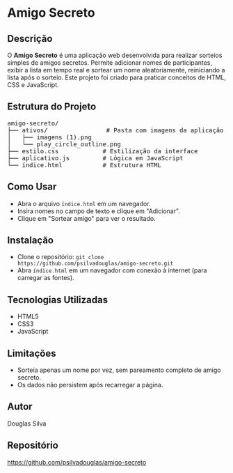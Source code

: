 <h1>Amigo Secreto</h1>

<h2>Descrição</h2>
<p>O <strong>Amigo Secreto</strong> é uma aplicação web desenvolvida para realizar sorteios simples de amigos secretos. Permite adicionar nomes de participantes, exibir a lista em tempo real e sortear um nome aleatoriamente, reiniciando a lista após o sorteio. Este projeto foi criado para praticar conceitos de HTML, CSS e JavaScript.</p>

<h2>Estrutura do Projeto</h2>
<pre>
amigo-secreto/
├── ativos/                # Pasta com imagens da aplicação
│   ├── imagens (1).png
│   └── play_circle_outline.png
├── estilo.css            # Estilização da interface
├── aplicativo.js         # Lógica em JavaScript
└── índice.html           # Estrutura HTML
</pre>

<h2>Como Usar</h2>
<ul>
    <li>Abra o arquivo <code>índice.html</code> em um navegador.</li>
    <li>Insira nomes no campo de texto e clique em "Adicionar".</li>
    <li>Clique em "Sortear amigo" para ver o resultado.</li>
</ul>

<h2>Instalação</h2>
<ul>
    <li>Clone o repositório: <code>git clone https://github.com/psilvadouglas/amigo-secreto.git</code></li>
    <li>Abra <code>índice.html</code> em um navegador com conexão à internet (para carregar as fontes).</li>
</ul>

<h2>Tecnologias Utilizadas</h2>
<ul>
    <li>HTML5</li>
    <li>CSS3</li>
    <li>JavaScript</li>
</ul>

<h2>Limitações</h2>
<ul>
    <li>Sorteia apenas um nome por vez, sem pareamento completo de amigo secreto.</li>
    <li>Os dados não persistem após recarregar a página.</li>
</ul>

<h2>Autor</h2>
<p>Douglas Silva</p>

<h2>Repositório</h2>
<p><a href="https://github.com/psilvadouglas/amigo-secreto">https://github.com/psilvadouglas/amigo-secreto</a></p>
